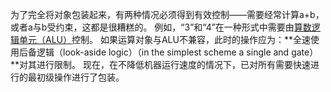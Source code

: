 为了完全将对象包装起来，有两种情况必须得到有效控制——需要经常计算a+b，或者a与b受约束，这都是很糟糕的。
例如，“3”和“4”在一种形式中需要由[算数逻辑单元（ALU）](http://baike.baidu.com/item/%E7%AE%97%E6%9C%AF%E9%80%BB%E8%BE%91%E5%8D%95%E5%85%83)控制。
如果运算对象与ALU不兼容，此时的操作应为：**全速使用后备逻辑（look-aside logic）（in the simplest scheme a single and gate）**对其进行限制。
现在，在不降低机器运行速度的情况下，已对所有需要快速进行的最初级操作进行了包装。

